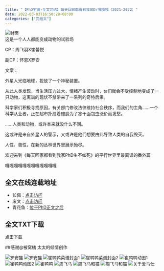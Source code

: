 ```yaml
---
title: "【PhD宇宙·全文完结】每天回家都看到我家Dr嘎嘎嘎（2021-2022）"
date: 2022-03-03T16:50:28+08:00
categories: ["完结文"]
---
```

![封面](/images/gaga.jpeg)  
这是一个人人都能变成动物的试验场  

CP：周飞羽X崔馨悦  

副CP：怀恩X罗安  

文案：  

外星人光临地球，投放了一个神秘装置。  

从此人类发现，当生活压力过大，情绪产生波动时，ta们就会不受控制地变成了一只动物，这离谱的现状不禁带来了一系列的奇特后果。  

科学家们积极寻找原因，有关部门修改法律维持社会秩序，而我们的主角……一个科学从业者，正在超市扑扇着翅膀为了冻干面包虫涨价而发愁。  

……人类和动物，或许本来就没什么不同。  

这或许是来自外星人的警示，又或许是他们想要由此导致人类的自我毁灭。  

人性、兽性，在新的丛林世界里展示殆尽。  

欢迎来到《每天回家都看到我家PhD生不如死》的平行世界里最离谱的番外篇  

嘎嘎嘎嘎嘎嘎嘎嘎嘎嘎嘎嘎  

## 全文在线连载地址

- 长佩：[点击访问](https://www.gongzicp.com/novel-463058.html "长佩专栏")
- 废文：[点击访问](https://www.sosad.fun/threads/181633/profile "废文专栏")
-  青花鱼：[位于PhD正文之后](https://allcp.net/forum.php?mod=viewthread&tid=60886&extra= "访问链接")

## 全文TXT下载

[点击下载](/downloads/每天回家都看到我家Dr嘎嘎嘎by匿名大黄花鱼.txt)


##感谢@被窝橘 太太的倾情创作

![罗安猫](/images/andrew.jpg)
![罗安猫](/images/andrewcat.jpg) 
![崔鸭鸭菜谱封面1](/images/duck1.jpg) 
![崔鸭鸭菜谱封面2](/images/duck2.jpg) 
![崔鸭鸭动图1](/images/duck3.gif)
![崔鸭鸭动图2](/images/duck4.gif)
![崔鸭鸭](/images/duck4.jpg)
![周飞马](/images/horse.jpg)
![周飞马和猫](/images/horse+cat.jpg)
![周飞马和猫](/images/duckhorse.jpg)
![关于爱马仕](/images/hourse5.jpg)







